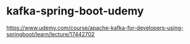 # kafka-spring-boot-udemy
https://www.udemy.com/course/apache-kafka-for-developers-using-springboot/learn/lecture/17442702
